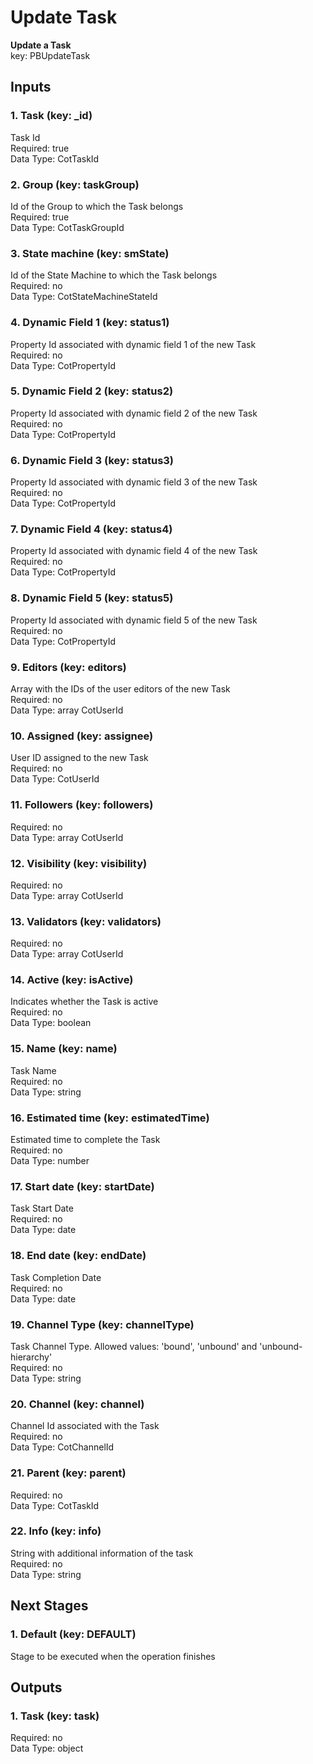 # Update Task  
  
**Update a Task**  
key: PBUpdateTask  
## Inputs  
### 1. Task (key: _id)  
Task Id  
Required: true  
Data Type: CotTaskId   
### 2. Group (key: taskGroup)  
Id of the Group to which the Task belongs  
Required: true  
Data Type: CotTaskGroupId   
### 3. State machine (key: smState)  
Id of the State Machine to which the Task belongs  
Required: no  
Data Type: CotStateMachineStateId   
### 4. Dynamic Field 1 (key: status1)  
Property Id associated with dynamic field 1 of the new Task  
Required: no  
Data Type: CotPropertyId   
### 5. Dynamic Field 2 (key: status2)  
Property Id associated with dynamic field 2 of the new Task  
Required: no  
Data Type: CotPropertyId   
### 6. Dynamic Field 3 (key: status3)  
Property Id associated with dynamic field 3 of the new Task  
Required: no  
Data Type: CotPropertyId   
### 7. Dynamic Field 4 (key: status4)  
Property Id associated with dynamic field 4 of the new Task  
Required: no  
Data Type: CotPropertyId   
### 8. Dynamic Field 5 (key: status5)  
Property Id associated with dynamic field 5 of the new Task  
Required: no  
Data Type: CotPropertyId   
### 9. Editors (key: editors)  
Array with the IDs of the user editors of the new Task  
Required: no  
Data Type: array CotUserId  
### 10. Assigned (key: assignee)  
User ID assigned to the new Task  
Required: no  
Data Type: CotUserId   
### 11. Followers (key: followers)  
  
Required: no  
Data Type: array CotUserId  
### 12. Visibility (key: visibility)  
  
Required: no  
Data Type: array CotUserId  
### 13. Validators (key: validators)  
  
Required: no  
Data Type: array CotUserId  
### 14. Active (key: isActive)  
Indicates whether the Task is active  
Required: no  
Data Type: boolean   
### 15. Name (key: name)  
Task Name  
Required: no  
Data Type: string   
### 16. Estimated time (key: estimatedTime)  
Estimated time to complete the Task  
Required: no  
Data Type: number   
### 17. Start date (key: startDate)  
Task Start Date  
Required: no  
Data Type: date   
### 18. End date (key: endDate)  
Task Completion Date  
Required: no  
Data Type: date   
### 19. Channel Type (key: channelType)  
Task Channel Type. Allowed values: 'bound', 'unbound' and 'unbound-hierarchy'  
Required: no  
Data Type: string   
### 20. Channel (key: channel)  
Channel Id associated with the Task  
Required: no  
Data Type: CotChannelId   
### 21. Parent (key: parent)  
  
Required: no  
Data Type: CotTaskId   
### 22. Info (key: info)  
String with additional information of the task  
Required: no  
Data Type: string   
## Next Stages  
### 1. Default (key: DEFAULT)  
Stage to be executed when the operation finishes  
## Outputs  
### 1. Task (key: task)  
  
Required: no  
Data Type: object 
